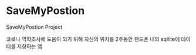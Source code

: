 # SaveMyPostion
SaveMyPostion Project

코로나 역학조사에 도움이 되기 위해 자신의 위치를 2주동안 핸드폰 내의 sqllite에 데이터를 저장하는 앱
